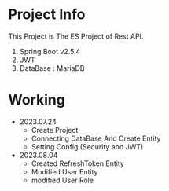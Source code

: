 # Project Info
This Project is The ES Project of Rest API.

1. Spring Boot v2.5.4
2. JWT
3. DataBase : MariaDB

# Working
+ 2023.07.24
  + Create Project
  + Connecting DataBase And Create Entity
  + Setting Config (Security and JWT)
+ 2023.08.04
  + Created RefreshToken Entity
  + Modified User Entity
  + modified User Role
